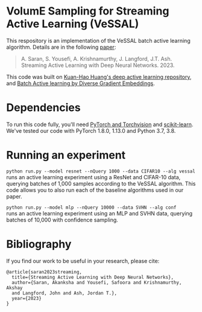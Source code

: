 # VolumE Sampling for Streaming Active Learning (VeSSAL)

This respository is an implementation of the VeSSAL batch active learning algorithm. Details are in the following [paper](https://arxiv.org/abs/2303.02535):
> A. Saran, S. Yousefi, A. Krishnamurthy, J. Langford, J.T. Ash.
Streaming Active Learning with Deep Neural Networks. 2023.

This code was built on [Kuan-Hao Huang's deep active learning repository](https://github.com/ej0cl6/deep-active-learning), and [Batch Active learning by Diverse Gradient Embeddings](https://github.com/JordanAsh/badge).

# Dependencies

To run this code fully, you'll need [PyTorch and Torchvision](https://pytorch.org/) and [scikit-learn](https://scikit-learn.org/stable/). We've tested our code with PyTorch 1.8.0, 1.13.0 and Python 3.7, 3.8.

# Running an experiment

`python run.py --model resnet --nQuery 1000 --data CIFAR10 --alg vessal` \
runs an active learning experiment using a ResNet and CIFAR-10 data, querying batches of 1,000 samples according to the VeSSAL algorithm.
This code allows you to also run each of the baseline algorithms used in our paper. 

`python run.py --model mlp --nQuery 10000 --data SVHN --alg conf`\
runs an active learning experiment using an MLP and SVHN data, querying batches of 10,000 with confidence sampling.

# Bibliography
If you find our work to be useful in your research, please cite:
```
@article{saran2023streaming,
  title={Streaming Active Learning with Deep Neural Networks},
  author={Saran, Akanksha and Yousefi, Safoora and Krishnamurthy, Akshay
  and Langford, John and Ash, Jordan T.},
  year={2023}
}
```
